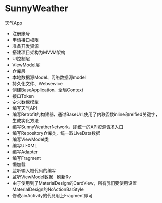 # SunnyWeather
天气App

- 注册账号
- 申请接口权限
- 准备开发资源
- 搭建项目架构为MVVM架构
- UI控制层
- ViewModel层
- 仓库层
- 本地数据源Model、网络数据源model
- 持久化文件、Webservice
- 创建BaseApplication、全局Context
- 接口Token
- 定义数据模型
- 编写天气API
- 编写Retrofit的构建器，通过BaseUrl,使用了内联函数inline和reified关键字，生成实化方法
- 编写SunnyWeatherNetwork，即统一的API资源请求入口
- 编写Repository仓库类，统一取LiveData数据
- 编写ViewModel类
- 编写UI-XML
- 编写Adapter
- 编写Fragment
- 懒加载
- 监听输入框代码的编写
- 监听ViewModel数据，刷新Rv
- 由于使用到了MaterialDesign的CardView，所有我们要使用设置MaterialDesign的NoActionBarStyle
- 修改ainActivity的代码用上Fragment即可